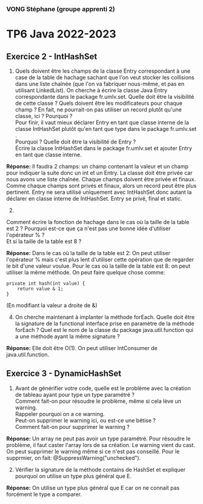### VONG Stéphane (groupe apprenti 2)
# TP6 Java 2022-2023
## Exercice 2 - IntHashSet

1. Quels doivent être les champs de la classe Entry correspondant à une case de la table de hachage sachant que l'on veut stocker les collisions dans une liste chaînée (que l'on va fabriquer nous-même, et pas en utilisant LinkedList).
   On cherche à écrire la classe Java Entry correspondante dans le package fr.umlv.set. Quelle doit être la visibilité de cette classe ? Quels doivent être les modificateurs pour chaque champ ? En fait, ne pourrait-on pas utiliser un record plutôt qu'une classe, ici ? Pourquoi ?
   <br>Pour finir, il vaut mieux déclarer Entry en tant que classe interne de la classe IntHashSet plutôt qu'en tant que type dans le package fr.umlv.set .
   <br>Pourquoi ? Quelle doit être la visibilité de Entry ?
   <br>Écrire la classe IntHashSet dans le package fr.umlv.set et ajouter Entry en tant que classe interne.

<b>Réponse:</b>
Il faudra 2 champs: un champ contenant la valeur et un champ pour indiquer la suite donc un int et un Entry.
La classe doit être privée car nous avons une liste chaînée. Chaque champs doivent être privée et finaux. Comme
chaque champs sont privés et finaux, alors un record peut être plus pertinent.
Entry ne sera utilisé uniquement avec IntHashSet donc autant la déclarer en classe interne de IntHashSet.
Entry se privé, final et static.

2.
Comment écrire la fonction de hachage dans le cas où la taille de la table est 2 ? Pourquoi est-ce que ça n'est pas une bonne idée d'utiliser l'opérateur % ?
<br>Et si la taille de la table est 8 ?

<b>Réponse:</b>
Dans le cas où la taille de la table est 2: On peut utiliser l'opérateur % mais c'est plus lent
d'utiliser cette opération que de regarder le bit d'une valeur voulue.
Pour le cas où la taille de la table est 8: on peut utiliser la même méthode.
On peut faire quelque chose comme:
```
private int hash(int value) {
    return value & 1;
}
```
(En modifiant la valeur a droite de &)

4. On cherche maintenant à implanter la méthode forEach. Quelle doit être la signature de la functional interface prise en paramètre de la méthode forEach ?
   Quel est le nom de la classe du package java.util.function qui a une méthode ayant la même signature ? 

<b>Réponse:</b>
Elle doit être O(1). On peut utiliser IntConsumer de java.util.function.

## Exercice 3 - DynamicHashSet
1. Avant de générifier votre code, quelle est le problème avec la création de tableau ayant pour type un type paramétré ?
   <br>Comment fait-on pour résoudre le problème, même si cela lève un warning.
   <br>Rappeler pourquoi on a ce warning.
   <br>Peut-on supprimer le warning ici, ou est-ce une bêtise ?
   <br>Comment fait-on pour supprimer le warning ?

<b>Réponse:</b>
Un array ne peut pas avoir un type paramétré. Pour résoudre le problème, il faut caster l'array lors de sa création.
Le warning vient du cast. On peut supprimer le warning même si ce n'est pas conseillé. Pour le supprmier, on fait:
@SuppressWarning("unchecked").

2. Vérifier la signature de la méthode contains de HashSet et expliquer pourquoi on utilise un type plus général que E.

<b>Réponse:</b>
On utilise un type plus général que E car on ne connait pas forcément le type a comparer.